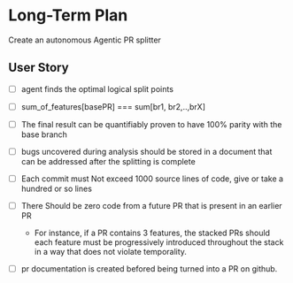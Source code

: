 # Long-Term Plan

Create an autonomous Agentic PR splitter

## User Story

- [ ] agent finds the optimal logical split points
- [ ] sum_of_features[basePR] === sum[br1, br2,..,brX]
- [ ] The final result can be quantifiably proven to have 100% parity with the base branch
- [ ] bugs uncovered during analysis should be stored in a document that can be addressed after the splitting is complete
- [ ] Each commit must Not exceed 1000 source lines of code, give or take a hundred or so lines
- [ ] There Should be zero code from a future PR that is present in an earlier PR 
    - For instance, if a PR contains 3 features, the stacked PRs should each feature must be progressively introduced throughout the stack in a way that does not violate temporality.
- [ ] pr documentation is created befored being turned into a PR on github.

